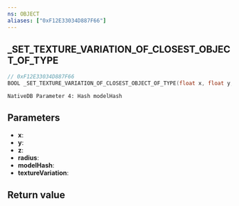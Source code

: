 ```yaml
---
ns: OBJECT
aliases: ["0xF12E33034D887F66"]
---
```

## _SET_TEXTURE_VARIATION_OF_CLOSEST_OBJECT_OF_TYPE

```c
// 0xF12E33034D887F66
BOOL _SET_TEXTURE_VARIATION_OF_CLOSEST_OBJECT_OF_TYPE(float x, float y, float z, float radius, Any modelHash, int textureVariation);
```

```
NativeDB Parameter 4: Hash modelHash
```

## Parameters
* **x**: 
* **y**: 
* **z**: 
* **radius**: 
* **modelHash**: 
* **textureVariation**: 

## Return value
